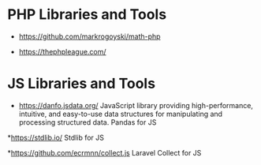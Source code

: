 # PHP Libraries and Tools
* https://github.com/markrogoyski/math-php

* https://thephpleague.com/


# JS Libraries and Tools

* https://danfo.jsdata.org/ 
JavaScript library providing high-performance, intuitive, and easy-to-use data structures for manipulating and processing structured data. Pandas for JS

*https://stdlib.io/
Stdlib for JS

*https://github.com/ecrmnn/collect.js
Laravel Collect for JS

